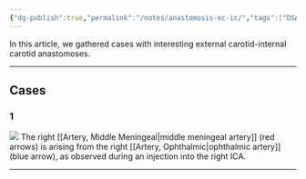 ```yaml
---
{"dg-publish":true,"permalink":"/notes/anastomosis-ec-ic/","tags":["DSA","anatomy"],"created":"2023-09-14T14:09:03.788-07:00","updated":"2023-10-10T21:37:20.343-07:00"}
---
```


In this article, we gathered cases with interesting external carotid-internal carotid anastomoses.

---

## Cases

### 1

![](https://i.imgur.com/O3RCMBz.jpg)
The right [[Artery, Middle Meningeal\|middle meningeal artery]] (red arrows) is arising from the right [[Artery, Ophthalmic\|ophthalmic artery]] (blue arrow), as observed during an injection into the right ICA.

--- 
